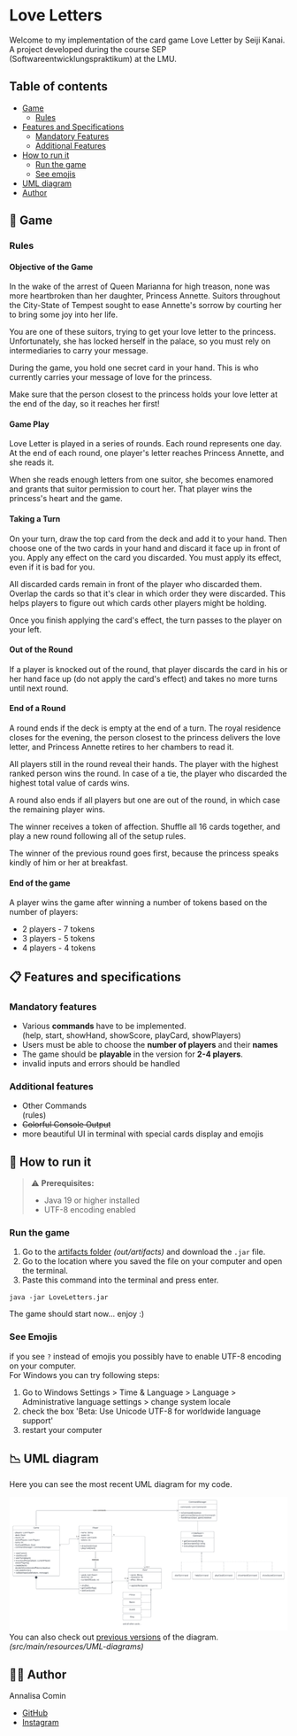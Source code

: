 # Love Letters

Welcome to my implementation of the card game Love Letter by Seiji Kanai.  
A project developed during the course SEP (Softwareentwicklungspraktikum) at the LMU.

## Table of contents

- [Game](#-game)
  - [Rules](#rules)
- [Features and Specifications](#-features-and-specifications)
  - [Mandatory Features](#mandatory-features)
  - [Additional Features](#additional-features)
- [How to run it](#-how-to-run-it)
  - [Run the game](#run-the-game)
  - [See emojis](#see-emojis)
- [UML diagram](#-uml-diagram)
- [Author](#-author)

## 💌 Game
### Rules

#### Objective of the Game

In the wake of the arrest of Queen Marianna for high treason, none was more heartbroken than her daughter, Princess Annette. Suitors throughout the City-State of Tempest sought to ease Annette's sorrow by courting her to bring some joy into her life.

You are one of these suitors, trying to get your love letter to the princess. Unfortunately, she has locked herself in the palace, so you must rely on intermediaries to carry your message.

During the game, you hold one secret card in your hand. This is who currently carries your message of love for the princess.

Make sure that the person closest to the princess holds your love letter at the end of the day, so it reaches her first!

#### Game Play

Love Letter is played in a series of rounds. Each round represents one day. At the end of each round, one player's letter reaches Princess Annette, and she reads it.

When she reads enough letters from one suitor, she becomes enamored and grants that suitor permission to court her. That player wins the princess's heart and the game.

#### Taking a Turn

On your turn, draw the top card from the deck and add it to your hand. Then choose one of the two cards in your hand and discard it face up in front of you. Apply any effect on the card you discarded. You must apply its effect, even if it is bad for you.

All discarded cards remain in front of the player who discarded them. Overlap the cards so that it's clear in which order they were discarded. This helps players to figure out which cards other players might be holding.

Once you finish applying the card's effect, the turn passes to the player on your left.

#### Out of the Round

If a player is knocked out of the round, that player discards the card in his or her hand face up (do not apply the card's effect) and takes no more turns until next round.


#### End of a Round

A round ends if the deck is empty at the end of a turn. The royal residence closes for the evening, the person closest to the princess delivers the love letter, and Princess Annette retires to her chambers to read it.

All players still in the round reveal their hands. The player with the highest ranked person wins the round. In case of a tie, the player who discarded the highest total value of cards wins.

A round also ends if all players but one are out of the round, in which case the remaining player wins.

The winner receives a token of affection. Shuffle all 16 cards together, and play a new round following all of the setup rules.

The winner of the previous round goes first, because the princess speaks kindly of him or her at breakfast.

#### End of the game

A player wins the game after winning a number of tokens based on the number of players:

- 2 players - 7 tokens
- 3 players - 5 tokens
- 4 players - 4 tokens


## 📋 Features and specifications 

### Mandatory features
- Various **commands** have to be implemented.   
    (help, start, showHand, showScore, playCard, showPlayers)
- Users must be able to choose the **number of players** and their **names**
- The game should be **playable** in the version for **2-4 players**.
- invalid inputs and errors should be handled
### Additional features
- Other Commands  
  (rules)
- ~~Colorful Console Output~~
- more beautiful UI in terminal with special cards display and emojis

## 🚀 How to run it 

>:warning: **Prerequisites:**  
>- Java 19 or higher installed
>- UTF-8 encoding enabled

### Run the game
1. Go to the [artifacts folder](out/artifacts) _(out/artifacts)_ and download the `.jar` file.   
2. Go to the location where you saved the file on your computer and open the terminal.  
3. Paste this command into the terminal and press enter.
```batch
java -jar LoveLetters.jar
```
The game should start now... enjoy :)

### See Emojis
if you see `?` instead of emojis you possibly have to enable UTF-8 encoding on your computer.   
For Windows you can try following steps:  
1. Go to Windows Settings > Time & Language > Language > Administrative language settings > change system locale
2. check the box 'Beta: Use Unicode UTF-8 for worldwide language support'
3. restart your computer

## 📉 UML diagram 

Here you can see the most recent UML diagram for my code. 

![UML diagram](src/main/resources/UML-diagrams/UML-diagram_03.png "UML diagram")
You can also check out [previous versions](src/main/resources/UML-diagrams) of the diagram.  
_(src/main/resources/UML-diagrams)_

## 👩‍💻 Author 
Annalisa Comin
- [GitHub](https://github.com/Annalisa11)
- [Instagram](https://www.instagram.com/annalisa_comin/)

